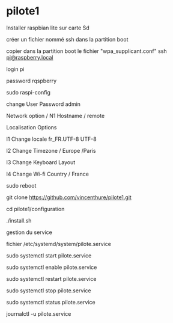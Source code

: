 # pilote1

Installer raspbian lite sur carte Sd

créer un fichier nommé ssh dans la partition boot

copier dans la partition boot le fichier "wpa_supplicant.conf"
ssh pi@raspberry.local

login pi

password rqspberry

sudo raspi-config

change User Password admin

Network option / N1 Hostname / remote

Localisation Options 

I1 Change locale fr_FR.UTF-8 UTF-8

I2 Change Timezone / Europe /Paris

I3 Change Keyboard Layout

I4 Change Wi-fi Country / France


sudo reboot

git clone https://github.com/vincenthure/pilote1.git

cd pilote1/configuration

./install.sh



gestion du service

fichier /etc/systemd/system/pilote.service

sudo systemctl start pilote.service

sudo systemctl enable pilote.service

sudo systemctl restart pilote.service

sudo systemctl stop pilote.service

sudo systemctl status pilote.service


journalctl -u pilote.service